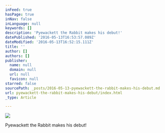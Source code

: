 ```yaml
---
inFeed: true
hasPage: true
inNav: false
inLanguage: null
keywords: []
description: 'Pyewackett the Rabbit makes his debut!'
datePublished: '2016-05-13T16:53:57.089Z'
dateModified: '2016-05-13T16:52:15.111Z'
title: ''
author: []
authors: []
publisher:
  name: null
  domain: null
  url: null
  favicon: null
starred: false
sourcePath: _posts/2016-05-13-pyewackett-the-rabbit-makes-his-debut.md
url: pyewackett-the-rabbit-makes-his-debut/index.html
_type: Article

---
```

![](https://the-grid-user-content.s3-us-west-2.amazonaws.com/70233a1b-3e3a-4cb4-b1c9-34458e95b15a.jpg)

Pyewackett the Rabbit makes his debut!
